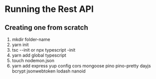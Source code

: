 # Running the Rest API 

## Creating one from scratch 

1. mkdir folder-name
2. yarn init
3. tsc --init or npx typescript -init
4. yarn add global typescript
5. touch nodemon.json
6. yarn add express yup config cors mongoose pino pino-pretty dayjs bcrypt jsonwebtoken lodash nanoid